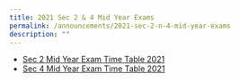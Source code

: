 ```yaml
---
title: 2021 Sec 2 & 4 Mid Year Exams
permalink: /announcements/2021-sec-2-n-4-mid-year-exams
description: ""
---
```

* [Sec 2 Mid Year Exam Time Table 2021](/files/Sec%202%20MYE%20Time%20Table%202021.pdf)
* [Sec 4 Mid Year Exam Time Table 2021](/files/Sec%204%20MYE%20Time%20Table%202021.pdf)